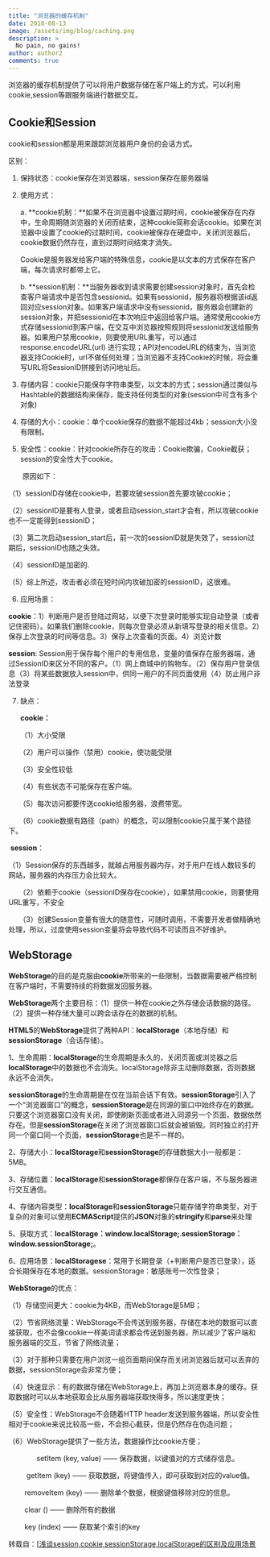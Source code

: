 ```yaml
---
title: "浏览器的缓存机制"
date: 2018-08-13
image: /assets/img/blog/caching.png
description: >
  No pain, no gains!
author: author2
comments: true
---
```


浏览器的缓存机制提供了可以将用户数据存储在客户端上的方式，可以利用cookie,session等跟服务端进行数据交互。

## Cookie和Session

cookie和session都是用来跟踪浏览器用户身份的会话方式。

区别：

1. 保持状态：cookie保存在浏览器端，session保存在服务器端

2. 使用方式：

   a. **cookie机制：**如果不在浏览器中设置过期时间，cookie被保存在内存中，生命周期随浏览器的关闭而结束，这种cookie简称会话cookie。如果在浏览器中设置了cookie的过期时间，cookie被保存在硬盘中，关闭浏览器后，cookie数据仍然存在，直到过期时间结束才消失。

    Cookie是服务器发给客户端的特殊信息，cookie是以文本的方式保存在客户端，每次请求时都带上它。

    b. **session机制：**当服务器收到请求需要创建session对象时，首先会检查客户端请求中是否包含sessionid。如果有sessionid，服务器将根据该id返回对应session对象。如果客户端请求中没有sessionid，服务器会创建新的session对象，并把sessionid在本次响应中返回给客户端。通常使用cookie方式存储sessionid到客户端，在交互中浏览器按照规则将sessionid发送给服务器。如果用户禁用cookie，则要使用URL重写，可以通过response.encodeURL(url) 进行实现；API对encodeURL的结束为，当浏览器支持Cookie时，url不做任何处理；当浏览器不支持Cookie的时候，将会重写URL将SessionID拼接到访问地址后。

3. 存储内容：cookie只能保存字符串类型，以文本的方式；session通过类似与Hashtable的数据结构来保存，能支持任何类型的对象(session中可含有多个对象)

4. 存储的大小：cookie：单个cookie保存的数据不能超过4kb；session大小没有限制。

5. 安全性：cookie：针对cookie所存在的攻击：Cookie欺骗，Cookie截获；session的安全性大于cookie。

　　原因如下：

（1）sessionID存储在cookie中，若要攻破session首先要攻破cookie；　　　

（2）sessionID是要有人登录，或者启动session_start才会有，所以攻破cookie也不一定能得到sessionID；　

（3）第二次启动session_start后，前一次的sessionID就是失效了，session过期后，sessionID也随之失效。

（4）sessionID是加密的.

（5）综上所述，攻击者必须在短时间内攻破加密的sessionID，这很难。

6. 应用场景：

**cookie**：1）判断用户是否登陆过网站，以便下次登录时能够实现自动登录（或者记住密码）。如果我们删除cookie，则每次登录必须从新填写登录的相关信息。2）保存上次登录的时间等信息。3）保存上次查看的页面。4）浏览计数

**session**: Session用于保存每个用户的专用信息，变量的值保存在服务器端，通过SessionID来区分不同的客户。（1）网上商城中的购物车。（2）保存用户登录信息（3）将某些数据放入session中，供同一用户的不同页面使用（4）防止用户非法登录

7. 缺点：

   **cookie：**

   （1）大小受限

　　（2）用户可以操作（禁用）cookie，使功能受限

　　（3）安全性较低

　　（4）有些状态不可能保存在客户端。

　　（5）每次访问都要传送cookie给服务器，浪费带宽。

　　（6）cookie数据有路径（path）的概念，可以限制cookie只属于某个路径下。

​        **session**：

​	（1）Session保存的东西越多，就越占用服务器内存，对于用户在线人数较多的网站，服务器的内存压力会比较大。

　　（2）依赖于cookie（sessionID保存在cookie），如果禁用cookie，则要使用URL重写，不安全

　　（3）创建Session变量有很大的随意性，可随时调用，不需要开发者做精确地处理，所以，过度使用session变量将会导致代码不可读而且不好维护。

## WebStorage

**WebStorage**的目的是克服由**cookie**所带来的一些限制，当数据需要被严格控制在客户端时，不需要持续的将数据发回服务器。

**WebStorage**两个主要目标：（1）提供一种在cookie之外存储会话数据的路径。（2）提供一种存储大量可以跨会话存在的数据的机制。

**HTML5**的**WebStorage**提供了两种API：**localStorage**（本地存储）和**sessionStorage**（会话存储）。

1、生命周期：**localStorage**的生命周期是永久的，关闭页面或浏览器之后**localStorage**中的数据也不会消失。localStorage除非主动删除数据，否则数据永远不会消失。

**sessionStorage**的生命周期是在仅在当前会话下有效。**sessionStorage**引入了一个“浏览器窗口”的概念，**sessionStorage**是在同源的窗口中始终存在的数据。只要这个浏览器窗口没有关闭，即使刷新页面或者进入同源另一个页面，数据依然存在。但是**sessionStorage**在关闭了浏览器窗口后就会被销毁。同时独立的打开同一个窗口同一个页面，**sessionStorage**也是不一样的。

2、存储大小：**localStorage**和**sessionStorage**的存储数据大小一般都是：5MB。

3、存储位置：**localStorage**和**sessionStorage**都保存在客户端，不与服务器进行交互通信。

4、存储内容类型：**localStorage**和**sessionStorage**只能存储字符串类型，对于复杂的对象可以使用**ECMAScript**提供的**JSON**对象的**stringify**和**parse**来处理

5、获取方式：**localStorage：window.localStorage;**.**sessionStorage：window.sessionStorage;**。

6、应用场景：**localStoragese**：常用于长期登录（+判断用户是否已登录），适合长期保存在本地的数据。sessionStorage：敏感账号一次性登录；

**WebStorage**的优点：

（1）存储空间更大：cookie为4KB，而WebStorage是5MB；

（2）节省网络流量：WebStorage不会传送到服务器，存储在本地的数据可以直接获取，也不会像cookie一样美词请求都会传送到服务器，所以减少了客户端和服务器端的交互，节省了网络流量；

（3）对于那种只需要在用户浏览一组页面期间保存而关闭浏览器后就可以丢弃的数据，sessionStorage会非常方便；

（4）快速显示：有的数据存储在WebStorage上，再加上浏览器本身的缓存。获取数据时可以从本地获取会比从服务器端获取快得多，所以速度更快；

（5）安全性：WebStorage不会随着HTTP header发送到服务器端，所以安全性相对于cookie来说比较高一些，不会担心截获，但是仍然存在伪造问题；

（6）WebStorage提供了一些方法，数据操作比cookie方便；

　　　　setItem (key, value) ——  保存数据，以键值对的方式储存信息。

​      　　 getItem (key) ——  获取数据，将键值传入，即可获取到对应的value值。

​        　　removeItem (key) ——  删除单个数据，根据键值移除对应的信息。

​        　　clear () ——  删除所有的数据

​        　　key (index) —— 获取某个索引的key

转载自：[[浅谈session,cookie,sessionStorage,localStorage的区别及应用场景](https://www.cnblogs.com/cencenyue/p/7604651.html)
